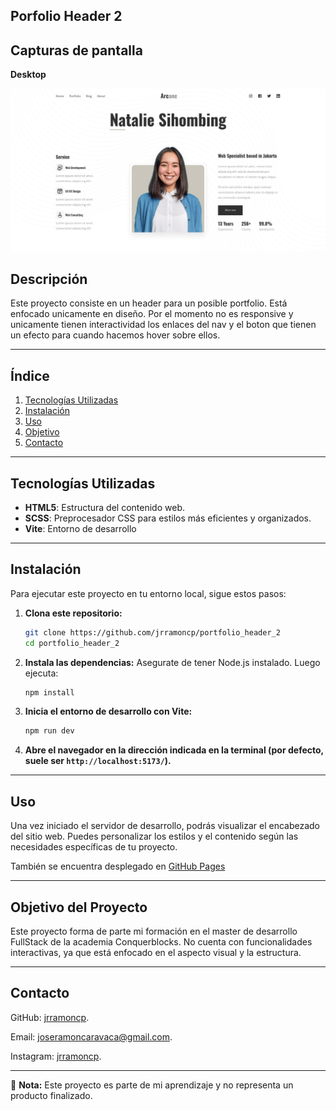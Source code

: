 ## Porfolio Header 2

## Capturas de pantalla

**Desktop**

![Captura de pantalla del proyecto](/public/img/screenshots/screenshot.png)



## Descripción

Este proyecto consiste en un header para un posible portfolio. Está enfocado unicamente en diseño. Por el momento no es responsive y unicamente tienen interactividad los enlaces del nav y el boton que tienen un efecto para cuando hacemos hover sobre ellos. 

---

## Índice

1. [Tecnologías Utilizadas](#tecnologías-utilizadas)
2. [Instalación](#instalación)
3. [Uso](#uso)
4. [Objetivo](#cobjetivo)
5. [Contacto](#contacto)

---

## Tecnologías Utilizadas

- **HTML5**: Estructura del contenido web.
- **SCSS**: Preprocesador CSS para estilos más eficientes y organizados.
- **Vite**: Entorno de desarrollo

---
## Instalación

Para ejecutar este proyecto en tu entorno local, sigue estos pasos:

1. **Clona este repositorio:**
   ```sh
   git clone https://github.com/jrramoncp/portfolio_header_2
   cd portfolio_header_2
   ```

2. **Instala las dependencias:**
Asegurate de tener Node.js instalado. Luego ejecuta:
   ```sh
   npm install
   ```

3. **Inicia el entorno de desarrollo con Vite:**
   ```sh
   npm run dev
   ```

4. **Abre el navegador en la dirección indicada en la terminal (por defecto, suele ser `http://localhost:5173/`).**

---

## Uso

Una vez iniciado el servidor de desarrollo, podrás visualizar el encabezado del sitio web. Puedes personalizar los estilos y el contenido según las necesidades específicas de tu proyecto.

También se encuentra desplegado en [GitHub Pages](https://jrramoncp.github.io/personal_portfolio_2/)

---

## Objetivo del Proyecto

Este proyecto forma de parte mi formación en el master de desarrollo FullStack de la academia Conquerblocks. No cuenta con funcionalidades interactivas, ya que está enfocado en el aspecto visual y la estructura. 

--- 

## Contacto

GitHub: [jrramoncp](https://github.com/jrramoncp).

Email: joseramoncaravaca@gmail.com.

Instagram: [jrramoncp](https://www.instagram.com/jrramoncp).


---

📌 **Nota:** Este proyecto es parte de mi aprendizaje y no representa un producto finalizado.